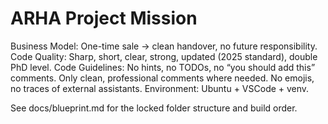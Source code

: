 # ARHA Project Mission

Business Model: One-time sale → clean handover, no future responsibility.
Code Quality: Sharp, short, clear, strong, updated (2025 standard), double PhD level.
Code Guidelines: No hints, no TODOs, no “you should add this” comments. Only clean, professional comments where needed. No emojis, no traces of external assistants.
Environment: Ubuntu + VSCode + venv.

See docs/blueprint.md for the locked folder structure and build order.
